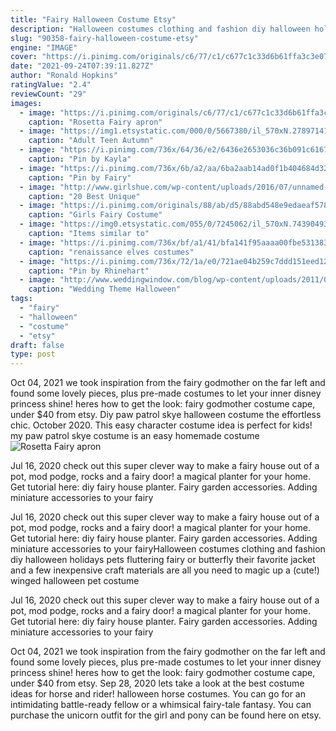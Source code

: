 ```yaml
---
title: "Fairy Halloween Costume Etsy"
description: "Halloween costumes clothing and fashion diy halloween holidays pets fluttering fairy or butterfly their favorite jacket and a few inexpensive craft materials are all you need to magic up a (cute!) winged halloween pet costume"
slug: "90358-fairy-halloween-costume-etsy"
engine: "IMAGE"
cover: "https://i.pinimg.com/originals/c6/77/c1/c677c1c33d6b61ffa3c3e0763628f7fb.jpg"
date: "2021-09-24T07:39:11.827Z"
author: "Ronald Hopkins"
ratingValue: "2.4"
reviewCount: "29"
images:
  - image: "https://i.pinimg.com/originals/c6/77/c1/c677c1c33d6b61ffa3c3e0763628f7fb.jpg"
    caption: "Rosetta Fairy apron"
  - image: "https://img1.etsystatic.com/000/0/5667380/il_570xN.278971415.jpg"
    caption: "Adult Teen Autumn"
  - image: "https://i.pinimg.com/736x/64/36/e2/6436e2653036c36b091c616719795982.jpg"
    caption: "Pin by Kayla"
  - image: "https://i.pinimg.com/736x/6b/a2/aa/6ba2aab14ad0f1b404684d3298a96eef.jpg"
    caption: "Pin by Fairy"
  - image: "http://www.girlshue.com/wp-content/uploads/2016/07/unnamed-file-3218.jpg"
    caption: "20 Best Unique"
  - image: "https://i.pinimg.com/originals/88/ab/d5/88abd548e9edaeaf57861ffa93734098.jpg"
    caption: "Girls Fairy Costume"
  - image: "https://img0.etsystatic.com/055/0/7245062/il_570xN.743904932_ob56.jpg"
    caption: "Items similar to"
  - image: "https://i.pinimg.com/736x/bf/a1/41/bfa141f95aaaa00fbe531383eddca41d--elf-costume-costume-ideas.jpg"
    caption: "renaissance elves costumes"
  - image: "https://i.pinimg.com/736x/72/1a/e0/721ae04b259c7ddd151eed1204d85919--faun-makeup-satyr-costume.jpg"
    caption: "Pin by Rhinehart"
  - image: "http://www.weddingwindow.com/blog/wp-content/uploads/2011/04/article-1366135-0B2BA28C00000578-499_634x1064.jpg"
    caption: "Wedding Theme Halloween"
tags:
  - "fairy"
  - "halloween"
  - "costume"
  - "etsy"
draft: false
type: post
---
```


Oct 04, 2021 we took inspiration from the fairy godmother on the far left and found some lovely pieces, plus pre-made costumes to let your inner disney princess shine! heres how to get the look: fairy godmother costume cape, under $40 from etsy. Diy paw patrol skye halloween costume  the effortless chic. October 2020. This easy character costume idea is perfect for kids! my paw patrol skye costume is an easy homemade costume
![Rosetta Fairy apron](https://i.pinimg.com/originals/c6/77/c1/c677c1c33d6b61ffa3c3e0763628f7fb.jpg "Rosetta Fairy apron")

Jul 16, 2020 check out this super clever way to make a fairy house out of a pot, mod podge, rocks and a fairy door! a magical planter for your home. Get tutorial here: diy fairy house planter. Fairy garden accessories. Adding miniature accessories to your fairy
<!--inArticleAds-->

<!--galleryOne-->

Jul 16, 2020 check out this super clever way to make a fairy house out of a pot, mod podge, rocks and a fairy door! a magical planter for your home. Get tutorial here: diy fairy house planter. Fairy garden accessories. Adding miniature accessories to your fairyHalloween costumes clothing and fashion diy halloween holidays pets fluttering fairy or butterfly their favorite jacket and a few inexpensive craft materials are all you need to magic up a (cute!) winged halloween pet costume
<!--inArticleAds-->

<!--galleryTwo-->

Jul 16, 2020 check out this super clever way to make a fairy house out of a pot, mod podge, rocks and a fairy door! a magical planter for your home. Get tutorial here: diy fairy house planter. Fairy garden accessories. Adding miniature accessories to your fairy
<!--galleryThree-->

Oct 04, 2021 we took inspiration from the fairy godmother on the far left and found some lovely pieces, plus pre-made costumes to let your inner disney princess shine! heres how to get the look: fairy godmother costume cape, under $40 from etsy. Sep 28, 2020 lets take a look at the best costume ideas for horse and rider! halloween horse costumes.  You can go for an intimidating battle-ready fellow or a whimsical fairy-tale fantasy. You can purchase the unicorn outfit for the girl and pony can be found here on etsy.